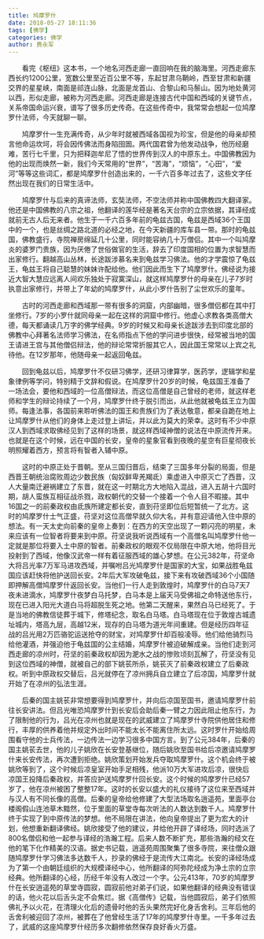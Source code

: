 ```yaml
---
title: 鸠摩罗什
date: 2018-05-27 18:11:36
tags: [佛学]
categories: 佛学
author: 费永军
---
```

&emsp;&emsp;看完《枢纽》这本书，一个地名河西走廊一直回响在我的脑海里。河西走廊东西长约1200公里，宽数公里至近百公里不等，东起甘肃乌鞘岭，西至甘肃和新疆交界的星星峡，南面是祁连山脉，北面是龙首山、合黎山和马鬃山。因为地处黄河以西，形似走廊，被称为河西走廊。河西走廊是连接古代中国和西域的关键节点，关系帝国命运兴衰，谱写了很多历史传奇。在这些传奇中，我常常会想起一位鸠摩罗什法师，今天就聊一聊。

&emsp;&emsp;鸠摩罗什一生充满传奇，从少年时就被西域各国视为珍宝，但是他的母亲却预言他命运坎坷，将会因传佛法而身陷囹圄。两代国君曾为他发动战争，他历经磨难，苦行七千里，只为把释迦牟尼了悟的世界传到汉人的中原东土。中国佛教因为他的出现而焕然一新，我们今天常用的“世界”，“苦海”，“烦恼”，“心田”，“爱河”等等这些词汇，都是鸠摩罗什创造出来的，一千六百多年过去了，这些文字任然出现在我们的日常生活中。

&emsp;&emsp;鸠摩罗什与后来的真谛法师，玄奘法师，不空法师并称中国佛教四大翻译家。他还是中国佛教的八宗之祖，他翻译的莲华经是著名天台宗的立宗依据，其译经成就前无古人后无来者。他生于一千六百多年前的龟兹古国，龟兹是西域36个王国中的一个，也是丝绸之路北道的必经之地，在今天新疆的库车县一带。那时的龟兹国，佛教盛行，寺院禅房绵延几十公里，同时能容纳几十万僧侣。其中一个叫鸠摩炎的婆罗门贵族，因为厌倦了世俗做官的生活，辞去了印度国相的位置为求智慧而出家修行。翻越高山丛林，长途跋涉慕名来到龟兹学习佛法。他的才学震惊了龟兹王，龟兹王将自己聪慧的妹妹许配给他。他们因此而生下了鸠摩罗什。佛经说为接近大智大慧应远离人间欢乐独处于寂寞深山，就这样鸠摩罗什的母亲在儿子7岁时执意出家修行，并带上了年幼的鸠摩罗什，从此小罗什告别了尘世欢乐的童年。

&emsp;&emsp;古时的河西走廊和西域那一带有很多的洞窟，内部幽暗，很多僧侣都在其中打坐修行。7岁的小罗什就同母亲一起在这样的洞窟中修行。他虚心求教各类高僧大德，每天都诵读几万字的佛学经典。9岁的时候又和母亲长途跋涉去到印度北部的佛教中心拜著名法师学习佛法，在名师指点下他的学问进步很快，经常被当地的国王请进王宫与其他僧侣辩法，他的辩论常常折服其它人，因此国王常常以上宾之礼待他。在12岁那年，他随母亲一起返回龟兹。


&emsp;&emsp;回到龟兹以后，鸠摩罗什不仅研习佛学，还研习律算学，医药学，逻辑学和星象律例等学问，特别精于文辞和假说。在鸠摩罗什20岁的时候，龟兹国王准备了一场法会，要他和西域的一位高僧辩法，而这位高僧是自己曾经的老师，就这样老师和学生的辩论持续了一个月，鸠摩罗什终于脱引而出，从此他就被龟兹王立为国师。每逢法事，各国前来聆听佛法的国王和贵族们为了表达敬意，都亲自跪在地上让鸠摩罗什从他们的身体上走过登上讲坛，并以此为莫大的荣幸。这时有不少中原汉人到西域求取佛经见到了这样的场景，就这样西域神僧的说法在中原流传开来。也就是在这个时候，远在中国的长安，皇帝的星象官看到夜晚的星空有巨星彻夜长明照耀着西方，预言将有智者入辅中原。


&emsp;&emsp;这时的中原正处于晋朝。至从三国归晋后，结束了三国多年分裂的局面，但是西晋王朝统治腐败周边少数民族（匈奴鲜卑羌羯氐）乘虚进入中原灭亡了西晋，汉人大量南迁避祸建立了东晋，就在这一时期北方大地陷入混战，进入五胡十六国时期，胡人蛮族互相征战杀戮，政权朝代的交替一个接着一个令人目不暇接。其中16国之一的前秦政权由氐族所建定都长安，直到苻坚即位后短暂统一了北方。这时的鸠摩罗什士气正盛，苻坚对这位高僧早就久仰大名，并有意迎请他入住中原的想法。有一天太史向前秦的皇帝上奏到：在西方的天空出现了一颗闪亮的明星，未来应该有一位智者将要来到中原。苻坚说我听说西域有一个高僧名叫鸠摩罗什他一定就是那位将要入土中原的智者。前秦政权的眼观不仅局限在中原大地，他将目光投射到了西域，他像汉武帝一样有着征服西域的雄心梦想。在公元382年，苻坚命大将吕光率7万军马进攻西域，并嘱咐吕光鸠摩罗什是国家的大宝，如果战胜龟兹国应该赶快将他护送回长安。2年后大军攻破龟兹，接下来有攻破西域36个小国随即押解高僧鸠摩罗什返回长安。当他们一行人走到敦煌时，鸠摩罗什的白马7天7夜未进滴水，鸠摩罗什夜梦白马托梦，白马本是上届天马受佛祖之命特送他东行，现在已进入阳光大道白马将超脱生死之地。他第二天醒来，果然白马已经死了。于是当地的佛教信徒葬于城下，修塔纪念，取名白马塔。白马塔现在位于敦煌古城遗址城内，塔高九层，高越12米，现存的白马塔为道光年间重建。但是经历四年征战的吕光用2万匹骆驼运送抢夺的财宝，对鸠摩罗什却百般凌辱。他们给他骑烈马给他灌酒，并强迫他于龟兹国的公主结婚，鸠摩罗什被迫破解成亲。当他们走到河西走廊的凉州时，苻坚的前秦政权却因为淝水之战的惨败顷刻瓦解了，苻坚没有见到这位西域的神僧，就被自己的部下姚苌所杀，姚苌灭了前秦政权建立了后秦政权。听到中原政权交替后，吕光就停在了凉州拥兵自立建立了后凉国，鸠摩罗什就开始了在凉州的弘法生涯。


&emsp;&emsp;后秦的国主姚苌非常想要得到鸠摩罗什，并向后凉国至国书，邀请鸠摩罗什前往长安讲法。但吕光唯恐鸠摩罗什到长安后会助后秦一臂之力因此阻止他东行，为了限制他的行为，吕光在凉州也就是现在的武威建立了鸠摩罗什寺院供他居住和修行，丰厚的供养着他并规定外出时间不能太长不能离住所太远。这时罗什开始给周围看守他的士兵传法，一边传法一边学习很多中国方言。到了公元384年，后秦的国主姚苌去世，他的儿子姚欣在长安登基继位，随后姚欣至国书给后凉邀请鸠摩罗什来长安传法，再次遭到拒绝。姚欣策划开始发兵夺取鸠摩罗什。这个机会终于被姚欣等到了，这个时候后凉皇室开始手足相残，他派10万大军进攻后凉，很快后凉国王投降后秦政权，并答应护送鸠摩罗什回长安。这个时候的鸠摩罗什已经57岁了，他在凉州被困了整整17年。这时的长安以盛大的礼仪接待了这位来至西域并与汉人有不同长像的高僧。后秦的皇帝给他修建了大型法场取名逍遥苑，里面亭台楼阁假山连池草木黯然，位于里面的草堂寺每次听法的人数达到数千人。鸠摩罗什终于实现了到中原传法的梦想。他不局限在讲法，他向皇帝提出了更为宏大的计划，他想重新翻译佛经。姚欣接受了他的建议，并给他开辟了译经场，同时选派了800名僧侣和他一起参与译经的浩瀚工程。后来人数不断扩充，那些浩瀚的经文在他的笔下化作精美的汉语。据史书记载，逍遥苑周围聚集了很多寺院，来往僧众跟随鸠摩罗什学习佛法多达数千人，抄录的佛经于是流传大江南北。长安的译经场成为了第一个由朝廷组织的大规模译经中心，他所翻译的阿弥陀经成为净土宗的立宗经典。他所翻译的心经，历经千年没有人改过一个字。公元413年，70岁的鸠摩罗什在长安逍遥苑的草堂寺圆寂，圆寂前他对弟子们说，如果他翻译的经典没有错误的话，他火花以后舌头定不会焦烂。据《高僧传》记载，当他圆寂后，弟子们依照佛礼予以火花，在清理火化后的遗骨时他的舌头果然完好化身舌舍利。三年后他的舌舍利被迎回了凉州，被葬在了他曾经生活了17年的鸠摩罗什寺里。一千多年过去了，武威的这座鸠摩罗什经历多次翻修依然保存良好香火万盛。
